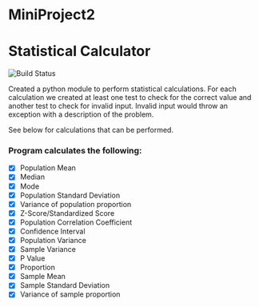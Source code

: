 # **MiniProject2**

# Statistical Calculator

![Build Status](https://travis-ci.org/cen24/miniproject2.svg?branch=master)

Created a python module to perform statistical calculations. For each calculation we created at least one test to check for the correct value and another test to check for invalid input. Invalid input would throw an exception with a description of the problem.

See below for calculations that can be performed.

### **Program calculates the following:**
- [X] Population Mean
- [X] Median
- [X] Mode
- [X] Population Standard Deviation
- [X] Variance of population proportion
- [x] Z-Score/Standardized Score
- [X] Population Correlation Coefficient
- [X] Confidence Interval
- [x] Population Variance
- [x] Sample Variance
- [x] P Value
- [X] Proportion
- [x] Sample Mean
- [X] Sample Standard Deviation
- [X] Variance of sample proportion
